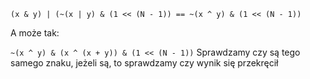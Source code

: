 `(x & y) | (~(x | y) & (1 << (N - 1))
 == ~(x ^ y) & (1 << (N - 1))`

A może tak:

`~(x ^ y) & (x ^ (x + y)) & (1 << (N - 1))`
Sprawdzamy czy są tego samego znaku, jeżeli są, to sprawdzamy czy wynik się przekręcił

